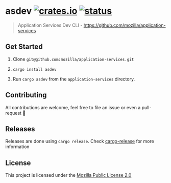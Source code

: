 # asdev [![crates.io](https://img.shields.io/crates/v/asdev)](https://crates.io/crates/asdev) [![status](https://github.com/a-s-dev/asdev/workflows/Rust/badge.svg)](https://github.com/a-s-dev/asdev/actions)

> Application Services Dev CLI - https://github.com/mozilla/application-services

## Get Started

1. Clone `git@github.com:mozilla/application-services.git`

1. `cargo install asdev`

1. Run `cargo asdev` from the `application-services` directory.


## Contributing

All contributions are welcome, feel free to file an issue or even a pull-request 🤝

## Releases
Releases are done using `cargo release`. Check [cargo-release](https://github.com/sunng87/cargo-release) for more information

## License

This project is licensed under the [Mozilla Public License 2.0](https://github.com/a-s-dev/asdev/blob/master/LICENSE)
